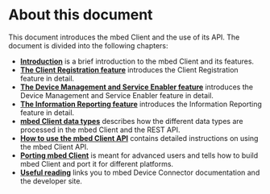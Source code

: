 About this document
=====================

This document introduces the mbed Client and the use of its API. The document is divided into the following chapters:

- [**Introduction**](Introduction.md) is a brief introduction to the mbed Client and its features.
- [**The Client Registration feature**](client_reg_dereg.md) introduces the Client Registration feature in detail.
- [**The Device Management and Service Enabler feature**](dev_man_serv_enable.md) introduces the Device Management and Service Enabler feature in detail.
- [**The Information Reporting feature**](info_reporting.md) introduces the Information Reporting feature in detail.
- [**mbed Client data types**](data_types.md) describes how the different data types are processed in the mbed Client and the REST API.
- [**How to use the mbed Client API**](Howto.md) contains detailed instructions on using the mbed Client API.
- [**Porting mbed Client**](porting-guide.md) is meant for advanced users and tells how to build mbed Client and port it for different platforms.
- [**Useful reading**](further-reading.md) links you to mbed Device Connector documentation and the developer site.


